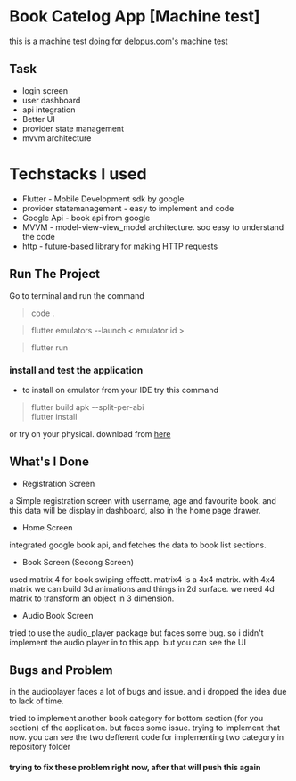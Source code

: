 # Book Catelog App [Machine test]

 this is a machine test doing for [delopus.com](https://www.delopus.com/project)'s machine test

## Task
- login screen
- user dashboard
- api integration
- Better UI
- provider state management
- mvvm architecture

# Techstacks I used

- Flutter - Mobile Development sdk by google
- provider statemanagement - easy to implement and code
- Google Api - book api from google
- MVVM - model-view-view_model architecture. soo easy to understand the code 
- http - future-based library for making HTTP requests


## Run The Project

Go to terminal and run the command
> code .

> flutter emulators --launch < emulator id >

> flutter run

### install and test the application

- to install on emulator from your IDE try this command
> flutter build apk --split-per-abi    
> flutter install 

or try on your physical. download from [here](https://drive.google.com/file/d/1h0tQGT9v0kWYFVQ-fTNNGQzHMiqYmfuL/view?usp=sharing)

## What's I Done

- Registration Screen

a Simple registration screen with username, age and favourite book. and this data will be display in dashboard, also in the home page drawer.

- Home Screen 

integrated google book api, and fetches the data to book list sections. 

- Book Screen (Secong Screen)

used matrix 4 for book swiping effectt. matrix4 is a 4x4 matrix. with 4x4 matrix we can build 3d animations and things in 2d surface. we need 4d matrix to transform an object in 3 dimension.

- Audio Book Screen

tried to use the audio_player package but faces some bug. so i didn't implement the audio player in to this app. but you can see the UI

## Bugs and Problem 

in the audioplayer faces a lot of bugs and issue. and i dropped the idea due to lack of time.

tried to implement another book category for bottom section (for you section) of the application. but faces some issue. trying to implement that now. you can see the two defferent code for implementing two category in repository folder 

#### trying to fix these problem right now, after that will push this again

